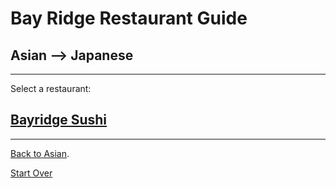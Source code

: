# Bay Ridge Restaurant Guide
## Asian --> Japanese
---
Select a restaurant:
## [Bayridge Sushi](http://www.brsushi.com/)
---
[Back to Asian](asian.md). 

[Start Over](../home.md)